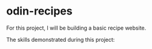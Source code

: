 # odin-recipes

For this project, I will be building a basic recipe website.

The skills demonstrated during this project:


